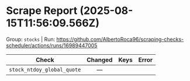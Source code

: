 # Scrape Report (2025-08-15T11:56:09.566Z)

Group: `stocks`  |  Run: https://github.com/AlbertoRoca96/scraping-checks-scheduler/actions/runs/16989447005

| Check | Changed | Keys | Error |
|---|:---:|:--|:--|
| `stock_ntdoy_global_quote` | — |  |  |
